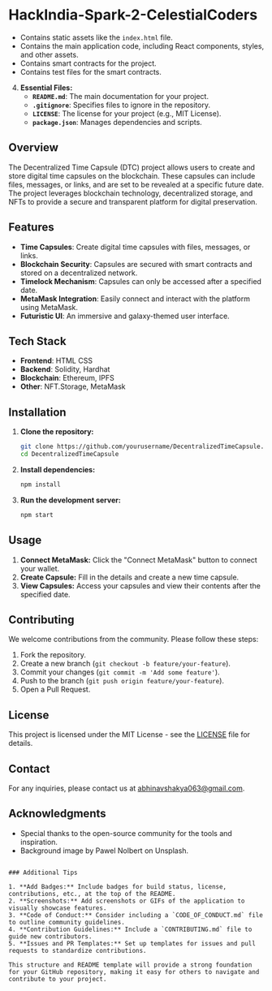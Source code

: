 # HackIndia-Spark-2-CelestialCoders


   -  Contains static assets like the `index.html` file.
   -  Contains the main application code, including React components, styles, and other assets.
   -  Contains smart contracts for the project.
   -  Contains test files for the smart contracts.

4. **Essential Files:**
   - **`README.md`**: The main documentation for your project.
   - **`.gitignore`**: Specifies files to ignore in the repository.
   - **`LICENSE`**: The license for your project (e.g., MIT License).
   - **`package.json`**: Manages dependencies and scripts.

## Overview

The Decentralized Time Capsule (DTC) project allows users to create and store digital time capsules on the blockchain. These capsules can include files, messages, or links, and are set to be revealed at a specific future date. The project leverages blockchain technology, decentralized storage, and NFTs to provide a secure and transparent platform for digital preservation.

## Features

- **Time Capsules**: Create digital time capsules with files, messages, or links.
- **Blockchain Security**: Capsules are secured with smart contracts and stored on a decentralized network.
- **Timelock Mechanism**: Capsules can only be accessed after a specified date.
- **MetaMask Integration**: Easily connect and interact with the platform using MetaMask.
- **Futuristic UI**: An immersive and galaxy-themed user interface.

## Tech Stack

- **Frontend**: HTML CSS
- **Backend**: Solidity, Hardhat
- **Blockchain**: Ethereum, IPFS
- **Other**: NFT.Storage, MetaMask

## Installation

1. **Clone the repository:**
   ```bash
   git clone https://github.com/yourusername/DecentralizedTimeCapsule.git
   cd DecentralizedTimeCapsule
   ```

2. **Install dependencies:**
   ```bash
   npm install
   ```

3. **Run the development server:**
   ```bash
   npm start
   ```


## Usage

1. **Connect MetaMask:** Click the "Connect MetaMask" button to connect your wallet.
2. **Create Capsule:** Fill in the details and create a new time capsule.
3. **View Capsules:** Access your capsules and view their contents after the specified date.

## Contributing

We welcome contributions from the community. Please follow these steps:

1. Fork the repository.
2. Create a new branch (`git checkout -b feature/your-feature`).
3. Commit your changes (`git commit -m 'Add some feature'`).
4. Push to the branch (`git push origin feature/your-feature`).
5. Open a Pull Request.

## License

This project is licensed under the MIT License - see the [LICENSE](LICENSE) file for details.

## Contact

For any inquiries, please contact us at [abhinavshakya063@gmail.com](mailto:abhinavshakya063@gmail.com).

## Acknowledgments

- Special thanks to the open-source community for the tools and inspiration.
- Background image by Pawel Nolbert on Unsplash.
```

### Additional Tips

1. **Add Badges:** Include badges for build status, license, contributions, etc., at the top of the README.
2. **Screenshots:** Add screenshots or GIFs of the application to visually showcase features.
3. **Code of Conduct:** Consider including a `CODE_OF_CONDUCT.md` file to outline community guidelines.
4. **Contribution Guidelines:** Include a `CONTRIBUTING.md` file to guide new contributors.
5. **Issues and PR Templates:** Set up templates for issues and pull requests to standardize contributions.

This structure and README template will provide a strong foundation for your GitHub repository, making it easy for others to navigate and contribute to your project.
